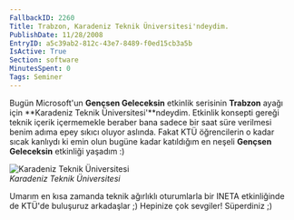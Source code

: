 ```yaml
---
FallbackID: 2260
Title: Trabzon, Karadeniz Teknik Üniversitesi'ndeydim.
PublishDate: 11/28/2008
EntryID: a5c39ab2-812c-43e7-8489-f0ed15cb3a5b
IsActive: True
Section: software
MinutesSpent: 0
Tags: Seminer
---
```

Bugün Microsoft'un **Gençsen Geleceksin** etkinlik serisinin **Trabzon**
ayağı için **Karadeniz Teknik Üniversitesi'**ndeydim. Etkinlik konsepti
gereği teknik içerik içermemekle beraber bana sadece bir saat süre
verilmesi benim adıma epey sıkıcı oluyor aslında. Fakat KTÜ öğrencilerin
o kadar sıcak kanlıydı ki emin olun bugüne kadar katıldığım en neşeli
**Gençsen Geleceksin** etkinliği yaşadım :)

![Karadeniz Teknik
Üniversitesi](http://cdn.daron.yondem.com/assets/2260/28112008_1.jpg)\
*Karadeniz Teknik Üniversitesi*

Umarım en kısa zamanda teknik ağırlıklı oturumlarla bir INETA
etkinliğinde de KTÜ'de buluşuruz arkadaşlar ;) Hepinize çok sevgiler!
Süperdiniz ;)


